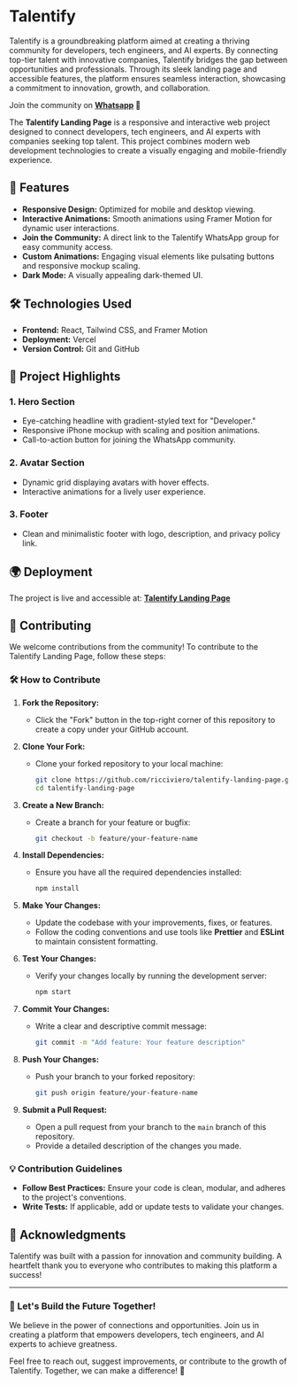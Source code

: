 # Talentify

Talentify is a groundbreaking platform aimed at creating a thriving community for developers, tech engineers, and AI experts. By connecting top-tier talent with innovative companies, Talentify bridges the gap between opportunities and professionals. Through its sleek landing page and accessible features, the platform ensures seamless interaction, showcasing a commitment to innovation, growth, and collaboration.

Join the community on **[Whatsapp](https://chat.whatsapp.com/HjJl3JpB7OS0lEFOBjX8A0) 🚀**

The **Talentify Landing Page** is a responsive and interactive web project designed to connect developers, tech engineers, and AI experts with companies seeking top talent. This project combines modern web development technologies to create a visually engaging and mobile-friendly experience.

## 🌟 Features

- **Responsive Design:** Optimized for mobile and desktop viewing.
- **Interactive Animations:** Smooth animations using Framer Motion for dynamic user interactions.
- **Join the Community:** A direct link to the Talentify WhatsApp group for easy community access.
- **Custom Animations:** Engaging visual elements like pulsating buttons and responsive mockup scaling.
- **Dark Mode:** A visually appealing dark-themed UI.

## 🛠️ Technologies Used

- **Frontend:** React, Tailwind CSS, and Framer Motion
- **Deployment:** Vercel
- **Version Control:** Git and GitHub

## 🎨 Project Highlights

### 1. **Hero Section**
   - Eye-catching headline with gradient-styled text for "Developer."
   - Responsive iPhone mockup with scaling and position animations.
   - Call-to-action button for joining the WhatsApp community.

### 2. **Avatar Section**
   - Dynamic grid displaying avatars with hover effects.
   - Interactive animations for a lively user experience.

### 3. **Footer**
   - Clean and minimalistic footer with logo, description, and privacy policy link.

## 🌍 Deployment

The project is live and accessible at:
**[Talentify Landing Page](https://talentify-community.vercel.app/)**

## 🤝 Contributing

We welcome contributions from the community! To contribute to the Talentify Landing Page, follow these steps:

### 🛠️ How to Contribute

1. **Fork the Repository:**
   - Click the "Fork" button in the top-right corner of this repository to create a copy under your GitHub account.

2. **Clone Your Fork:**
   - Clone your forked repository to your local machine:
     ```bash
     git clone https://github.com/ricciviero/talentify-landing-page.git
     cd talentify-landing-page
     ```

3. **Create a New Branch:**
   - Create a branch for your feature or bugfix:
     ```bash
     git checkout -b feature/your-feature-name
     ```

4. **Install Dependencies:**
   - Ensure you have all the required dependencies installed:
     ```bash
     npm install
     ```

5. **Make Your Changes:**
   - Update the codebase with your improvements, fixes, or features.
   - Follow the coding conventions and use tools like **Prettier** and **ESLint** to maintain consistent formatting.

6. **Test Your Changes:**
   - Verify your changes locally by running the development server:
     ```bash
     npm start
     ```

7. **Commit Your Changes:**
   - Write a clear and descriptive commit message:
     ```bash
     git commit -m "Add feature: Your feature description"
     ```

8. **Push Your Changes:**
   - Push your branch to your forked repository:
     ```bash
     git push origin feature/your-feature-name
     ```

9. **Submit a Pull Request:**
   - Open a pull request from your branch to the `main` branch of this repository.
   - Provide a detailed description of the changes you made.

### 💡 Contribution Guidelines

- **Follow Best Practices:** Ensure your code is clean, modular, and adheres to the project's conventions.
- **Write Tests:** If applicable, add or update tests to validate your changes.


## 🙌 Acknowledgments

Talentify was built with a passion for innovation and community building. A heartfelt thank you to everyone who contributes to making this platform a success!

---

### 🌟 Let's Build the Future Together!

We believe in the power of connections and opportunities. Join us in creating a platform that empowers developers, tech engineers, and AI experts to achieve greatness.

Feel free to reach out, suggest improvements, or contribute to the growth of Talentify. Together, we can make a difference! 🚀
